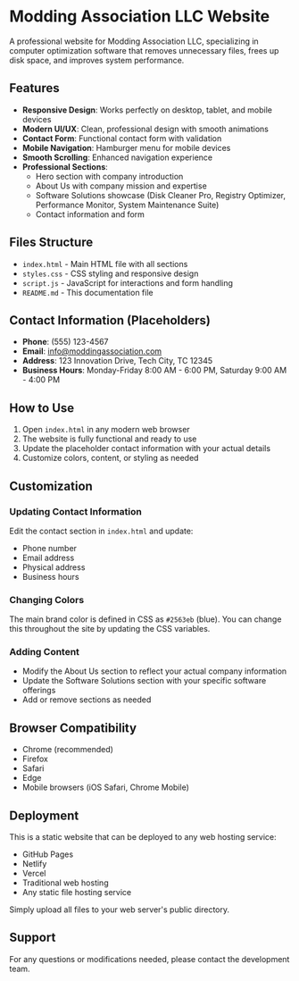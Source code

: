 # Modding Association LLC Website

A professional website for Modding Association LLC, specializing in computer optimization software that removes unnecessary files, frees up disk space, and improves system performance.

## Features

- **Responsive Design**: Works perfectly on desktop, tablet, and mobile devices
- **Modern UI/UX**: Clean, professional design with smooth animations
- **Contact Form**: Functional contact form with validation
- **Mobile Navigation**: Hamburger menu for mobile devices
- **Smooth Scrolling**: Enhanced navigation experience
- **Professional Sections**:
  - Hero section with company introduction
  - About Us with company mission and expertise
  - Software Solutions showcase (Disk Cleaner Pro, Registry Optimizer, Performance Monitor, System Maintenance Suite)
  - Contact information and form

## Files Structure

- `index.html` - Main HTML file with all sections
- `styles.css` - CSS styling and responsive design
- `script.js` - JavaScript for interactions and form handling
- `README.md` - This documentation file

## Contact Information (Placeholders)

- **Phone**: (555) 123-4567
- **Email**: info@moddingassociation.com
- **Address**: 123 Innovation Drive, Tech City, TC 12345
- **Business Hours**: Monday-Friday 8:00 AM - 6:00 PM, Saturday 9:00 AM - 4:00 PM

## How to Use

1. Open `index.html` in any modern web browser
2. The website is fully functional and ready to use
3. Update the placeholder contact information with your actual details
4. Customize colors, content, or styling as needed

## Customization

### Updating Contact Information
Edit the contact section in `index.html` and update:
- Phone number
- Email address
- Physical address
- Business hours

### Changing Colors
The main brand color is defined in CSS as `#2563eb` (blue). You can change this throughout the site by updating the CSS variables.

### Adding Content
- Modify the About Us section to reflect your actual company information
- Update the Software Solutions section with your specific software offerings
- Add or remove sections as needed

## Browser Compatibility

- Chrome (recommended)
- Firefox
- Safari
- Edge
- Mobile browsers (iOS Safari, Chrome Mobile)

## Deployment

This is a static website that can be deployed to any web hosting service:
- GitHub Pages
- Netlify
- Vercel
- Traditional web hosting
- Any static file hosting service

Simply upload all files to your web server's public directory.

## Support

For any questions or modifications needed, please contact the development team.
